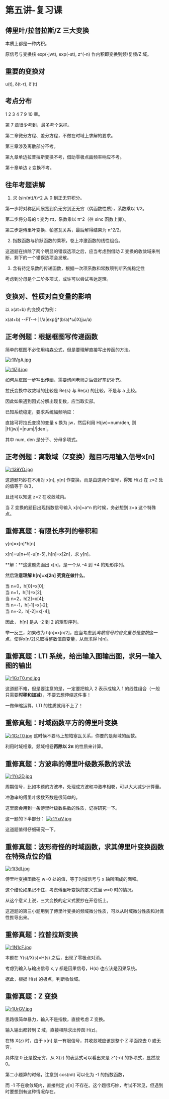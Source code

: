 # 第五讲-复习课
## 傅里叶/拉普拉斯/Z 三大变换
本质上都是一种内积。

原信号与变换核 exp(-jwt), exp(-st), z^(-n) 作内积即变换到频/复频/Z 域。

## 重要的变换对
u(t), &delta;(t-&tau;), &delta;'(t)

## 考点分布
1 2 3 4 7 9 10 章。

第 7 章很少考到，最多考个采样。

第二章微分方程、差分方程，不做在时域上求解的要求。

第三章涉及离散部分不考。

第九章单边拉普拉斯变换不考，借助零极点画频率响应不考。

第十章单边 z 变换不考。
## 往年考题讲解
1. 求 (sin(&pi;t)/t)^2 从 0 到正无穷积分。

第一步将对称区间展宽到负无穷到正无穷（偶函数性质），系数乘以 1/2。

第二步将分母的 t 变为 &pi;t，系数乘以 &pi;^2（往 sinc 函数上靠）。

第三步逆傅里叶变换、帕塞瓦关系，最后解得结果为 &pi;^2/2。

2. 指数函数与阶跃函数的乘积，卷上冲激函数的线性组合。

这道题在排除了两个明显的错误选项之后，应当考虑到借助 Z 变换的收敛域来判断，剩下的一个错误选项会发散。

3. 含有待定系数的传递函数，根据一次项系数和常数项判断系统稳定性

考虑到分母是个二阶多项式，或许可以尝试韦达定理。

## 变换对、性质对自变量的影响
以 x(at+b) 的变换对为例：

x(at+b) --FT-→ |1/a|exp(j\*(b/a)\*&omega;)X(j&omega;/a)
## 正考例题：根据框图写传递函数
简单的框图不必使用梅森公式，但是要理解直接写出传函的方法。

[![r1lVgA.jpg](https://s3.ax1x.com/2020/12/16/r1lVgA.jpg)](https://imgchr.com/i/r1lVgA)

[![r1lZjI.jpg](https://s3.ax1x.com/2020/12/16/r1lZjI.jpg)](https://imgchr.com/i/r1lZjI)

如何从框图一步写出传函，需要询问老师之后做好笔记补充。

拉氏变换中收敛域的比较是 Re{s} 与 Re{a} 的比较，不是与 a 比较。

因此如果遇到因式分解出现复数，应当取实部。

已知系统稳定，要求系统幅频响应：

直接可将拉氏变换的变量 s 换为 jw，然后利用 H(jw)=num/den, 则 |H(jw)|=|num|/|den|，

其中 num, den 是分子、分母多项式。
## 正考例题：离散域（Z变换）题目巧用输入信号x[n]
[![r139YD.jpg](https://s3.ax1x.com/2020/12/16/r139YD.jpg)](https://imgchr.com/i/r139YD)

这道题巧妙在不用对 x[n], y[n] 作变换，而是由这两个信号，得知 H(z) 在 z=2 处的值等于 8/3，

且还可以知道 z=2 在收敛域内。

当 Z 变换的题目出现指数信号输入 x[n]=a^n 的时候，务必想到 z=a 这个特殊点。
## 重修真题：有限长序列的卷积和
y[n]=x[n]\*h[n]

x[n]=u[n+4]-u[n-5], h[n]=x[2n]，求 y[n]。

**解：**这道题先画出 x[n]，是一个从 -4 到 +4 的矩形序列。

然后**注意理解 h[n]=x[2n] 究竟在做什么**。

当 n=0，h[0]=x[0];<br>
当 n=1，h[1]=x[2];<br>
当 n=2，h[2]=x[4];<br>
当 n=-1，h[-1]=x[-2];<br>
当 n=-2，h[-2]=x[-4];

因此， h[n] 是从 -2 到 2 的矩形序列。

举一反三，如果改为 h[n]=x[n/2]，应当考虑到*离散信号的自变量总是整数*这一点，使得x[n/2]总取得整数值自变量，从而求得 h[n]。
## 重修真题：LTI 系统，给出输入图输出图，求另一输入图的输出
[![r1GzT0.md.jpg](https://s3.ax1x.com/2020/12/16/r1GzT0.md.jpg)](https://imgchr.com/i/r1GzT0)

这道题不难，但是要注意的是，一定要把输入 2 表示成输入 1 的线性组合（一般只需要**时移和加减**），不要去想伸缩这件事！

一做伸缩运算，LTI 的性质就用不上了！
## 重修真题：时域函数平方的傅里叶变换
[![r1GzT0.jpg](https://s3.ax1x.com/2020/12/16/r1GzT0.jpg)](https://imgchr.com/i/r1GzT0)
这时候不要马上想帕塞瓦关系，你要的是频域的函数。

利用时域相乘，频域相卷**再除以 2&pi;** 的性质来计算。
## 重修真题：方波串的傅里叶级数系数的求法
[![r1Ys2D.jpg](https://s3.ax1x.com/2020/12/16/r1Ys2D.jpg)](https://imgchr.com/i/r1Ys2D)

周期信号，比如本题的方波串，处理成方波和冲激串相卷，可以大大减少计算量。

冲激串的傅里叶级数系数是很简单的。

这里面会用到一条傅里叶级数系数的性质，记得研究一下。

这一题的下半部分：
[![r1YxiV.jpg](https://s3.ax1x.com/2020/12/16/r1YxiV.jpg)](https://imgchr.com/i/r1YxiV)

这道题值得仔细研究一下。
## 重修真题：波形奇怪的时域函数，求其傅里叶变换函数在特殊点位的值
[![r1t3dI.jpg](https://s3.ax1x.com/2020/12/16/r1t3dI.jpg)](https://imgchr.com/i/r1t3dI)

傅里叶变换函数在 w=0 处的值，等于时域信号与 x 轴所围成的面积。

这个结论如果记不住，考虑傅里叶变换的定义式当 w=0 时的情况。

从这个意义上说，三大变换的定义式要抄在开卷纸上。

这道题的第三小题用到了傅里叶变换的频域微分性质，可以从时域微分性质和对偶性推导出来。
## 重修真题：拉普拉斯变换
[![r1N1cF.jpg](https://s3.ax1x.com/2020/12/16/r1N1cF.jpg)](https://imgchr.com/i/r1N1cF)

本题在 Y(s)/X(s)=H(s) 之后，出现了零极点对消。

考虑到输入与输出信号 x, y 都是因果信号，H(s) 也应该是因果系统。

据此，根据 H(s) 的极点，判断收敛域。
## 重修真题：Z 变换
[![r1UrGV.jpg](https://s3.ax1x.com/2020/12/16/r1UrGV.jpg)](https://imgchr.com/i/r1UrGV)

思路很简单暴力，输入不是指数，直接考虑 Z 变换。

输入输出都转到 Z 域，直接相除求出传函 H(z)。

在转 X(z) 时，由于 x[n] 是一有限信号，其收敛域应该是整个 Z 平面挖去 0 或无穷，

具体挖 0 还是挖无穷，从 X(z) 的表达式可以看出来是 z^(-n) 的多项式，显然挖 0。

第二小题算的时候，注意到 cos(n&pi;) 可以化为 -1 的指数函数，

而 -1 不在收敛域内，直接判定 y[n] 不存在。这个题很巧妙，考试不常见，但遇到时要想到有这种情况存在。
